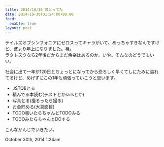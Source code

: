 ```yaml
---
title: 2014/10/30 歳とってた
date: 2014-10-30T01:24:00+09:00
feed:
  enable: true
layout: post
---
```

<p>      テイルズオブシンフォニアにゼロスってキャラがいて、めっちゃすきなんですけど、彼より年上になりました。幕。<br>      ラタトスクなら2年後だからまだ余裕はあるのか。いや。そんなのどうでもいい。    </p>    <p>      社会に出て一年が120日とちょっとになってから恐ろしく早くてしにたみに溢れてるけど、めげずにこの1年も頑張っていこうと思います。    </p>    <ul>      <li>JSTQBとる</li>      <li>積んでる本読む(テストとかrailsとか)</li>      <li>写真とる(撮るったら撮る)</li>      <li>お金貯める(大真面目)</li>      <li>TODO書いたらちゃんとTODOみる</li>      <li>TODOみたらちゃんとDOする</li>    </ul>    <p>こんなかんじでいきたい。</p>    <div id="footer">      <span id="timestamp"> October 30th, 2014 1:24am </span>    </div>
